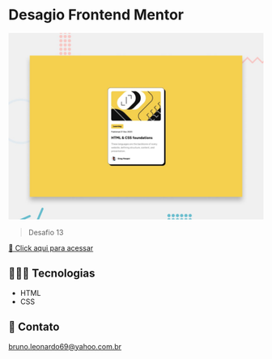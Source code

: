 # Desagio Frontend Mentor

![preview](./design/desktop-preview.jpg)

> Desafio 13

[🔗 Click aqui para acessar](https://brunoleonardodev.github.io/Treino/Treino014/)


## 👨🏾‍💻 Tecnologias

- HTML
- CSS

## 📩 Contato

bruno.leonardo69@yahoo.com.br

